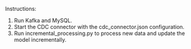 Instructions:
1. Run Kafka and MySQL.
2. Start the CDC connector with the cdc_connector.json configuration.
3. Run incremental_processing.py to process new data and update the model incrementally.